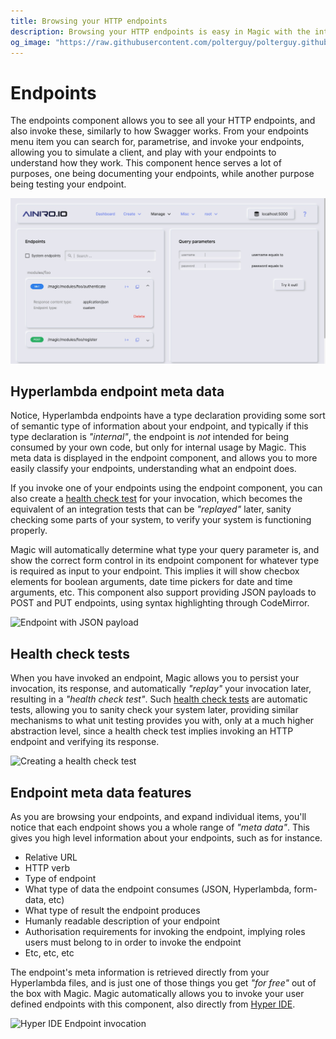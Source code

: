 ```yaml
---
title: Browsing your HTTP endpoints
description: Browsing your HTTP endpoints is easy in Magic with the integrated 'Swagger component' that comes with Magic out of the box. This component also allows you to invoke your endpoints, with any payload/arguments you wish, to see the result of your invocation immediately.
og_image: "https://raw.githubusercontent.com/polterguy/polterguy.github.io/master/images/endpoints.jpg"
---
```


# Endpoints

The endpoints component allows you to see all your HTTP endpoints, and also invoke these, similarly
to how Swagger works. From your endpoints menu item you can search for, parametrise, and invoke
your endpoints, allowing you to simulate a client, and play with your endpoints to understand how
they work. This component hence serves a lot of purposes, one being documenting your endpoints,
while another purpose being testing your endpoint.

![Endpoints](https://raw.githubusercontent.com/polterguy/polterguy.github.io/master/images/endpoints.jpg)

## Hyperlambda endpoint meta data

Notice, Hyperlambda endpoints have a type declaration providing some sort of semantic type of information about
your endpoint, and typically if this type declaration is _"internal"_, the endpoint is _not_
intended for being consumed by your own code, but only for internal usage by Magic.
This meta data is displayed in the endpoint component, and allows you to more easily classify
your endpoints, understanding what an endpoint does.

If you invoke one of your endpoints using the endpoint component, you can also create
a [health check test](/documentation/magic/components/assumptions/) for your invocation, which becomes
the equivalent of an integration tests that can be _"replayed"_ later, sanity checking some parts of your
system, to verify your system is functioning properly.

Magic will automatically determine what type your query parameter is, and show the correct form
control in its endpoint component for whatever type is required as input to your endpoint. This implies
it will show checbox elements for boolean arguments, date time pickers for date and time arguments, etc.
This component also support providing JSON payloads to POST and PUT endpoints, using syntax highlighting
through CodeMirror.

![Endpoint with JSON payload](https://raw.githubusercontent.com/polterguy/polterguy.github.io/master/images/endpoint-post.jpg)

## Health check tests

When you have invoked an endpoint, Magic allows you to persist your invocation, its response, and automatically
_"replay"_ your invocation later, resulting in a _"health check test"_.
Such [health check tests](/documentation/magic/components/assumptions/) are automatic tests, allowing you to
sanity check your system later, providing similar mechanisms to what unit testing provides you with, only at
a much higher abstraction level, since a health check test implies invoking an HTTP endpoint and verifying
its response.

![Creating a health check test](https://raw.githubusercontent.com/polterguy/polterguy.github.io/master/images/new-assumption.jpg)

## Endpoint meta data features

As you are browsing your endpoints, and expand individual items, you'll notice that each endpoint shows you a
whole range of _"meta data"_. This gives you high level information about your endpoints, such as for instance.

* Relative URL
* HTTP verb
* Type of endpoint
* What type of data the endpoint consumes (JSON, Hyperlambda, form-data, etc)
* What type of result the endpoint produces
* Humanly readable description of your endpoint
* Authorisation requirements for invoking the endpoint, implying roles users must belong to in order to invoke the endpoint
* Etc, etc, etc

The endpoint's meta information is retrieved directly from your Hyperlambda files, and is just one of those things
you get _"for free"_ out of the box with Magic. Magic automatically allows you to invoke your user defined endpoints
with this component, also directly from [Hyper IDE](/documentation/magic/components/hyper-ide/).

![Hyper IDE Endpoint invocation](https://raw.githubusercontent.com/polterguy/polterguy.github.io/master/images/hyper-ide-endpoints.jpg)
